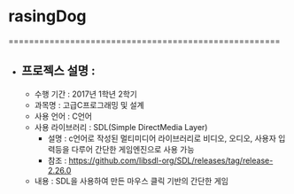 # rasingDog
=====================================================
+ ## 프로젝스 설명 :
    - 수행 기간 : 2017년 1학년 2학기
    - 과목명 : 고급C프로그래밍 및 설계
    - 사용 언어 : C언어
    - 사용 라이브러리 : SDL(Simple DirectMedia Layer)
        * 설명 : c언어로 작성된 멀티미디어 라이브러리로 비디오, 오디오, 사용자 입력등을 다루어 간단한 게임엔진으로 사용 가능
        * 참조 : https://github.com/libsdl-org/SDL/releases/tag/release-2.26.0
    - 내용 : SDL을 사용하여 만든 마우스 클릭 기반의 간단한 게임
